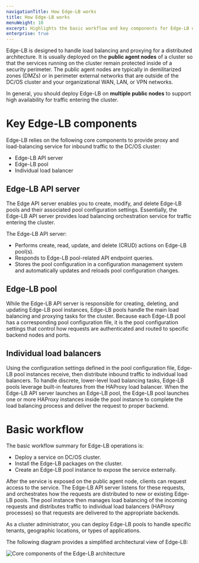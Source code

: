 ```yaml
---
navigationTitle: How Edge-LB works
title: How Edge-LB works
menuWeight: 10
excerpt: Highlights the basic workflow and key components for Edge-LB operations
enterprise: true
---
```


Edge-LB is designed to handle load balancing and proxying for a distributed architecture.
It is usually deployed on the **public agent nodes** of a cluster so that the services running on the cluster remain protected inside of a security perimeter. The public agent nodes are typically in demilitarized zones (DMZs) or in perimeter external networks that are outside of the DC/OS cluster and your organizational WAN, LAN, or VPN networks.

In general, you should deploy Edge-LB on **multiple public nodes** to support high availability for traffic entering the cluster.

# Key Edge-LB components
Edge-LB relies on the following core components to provide proxy and load-balancing service for inbound traffic to the DC/OS cluster:
- Edge-LB API server
- Edge-LB pool
- Individual load balancer

## Edge-LB API server

The Edge API server enables you to create, modify, and delete Edge-LB pools and their associated pool configuration settings.
Essentially, the Edge-LB API server provides load balancing orchestration service for traffic entering the cluster.

The Edge-LB API server:
- Performs create, read, update, and delete (CRUD) actions on Edge-LB pool(s).
- Responds to Edge-LB pool-related API endpoint queries.
- Stores the pool configuration in a configuration management system and automatically updates and reloads pool configuration changes.

## Edge-LB pool

While the Edge-LB API server is responsible for creating, deleting, and updating Edge-LB pool instances, Edge-LB pools handle the main load balancing and proxying tasks for the cluster.
Because each Edge-LB pool has a corresponding pool configuration file, it is the pool configuration settings that control how requests are authenticated and routed to specific backend nodes and ports.

## Individual load balancers
Using the configuration settings defined in the pool configuration file, Edge-LB pool instances receive, then distribute inbound traffic to individual load balancers. To handle discrete, lower-level load balancing tasks, Edge-LB pools leverage built-in features from the HAProxy load balancer. When the Edge-LB API server launches an Edge-LB pool, the Edge-LB pool launches one or more HAProxy instances inside the pool instance to complete the load balancing process and deliver the request to proper backend.

# Basic workflow
The basic workflow summary for Edge-LB operations is:
- Deploy a service on DC/OS cluster.
- Install the Edge-LB packages on the cluster.
- Create an Edge-LB pool instance to expose the service externally.

After the service is exposed on the public agent node, clients can request access to the service. The Edge-LB API server listens for these requests, and orchestrates how the requests are distributed to new or existing Edge-LB pools. The pool instance then manages load balancing of the incoming requests and distributes traffic to individual load balancers (HAProxy processes) so that requests are delivered to the appropriate backends.

As a cluster administrator, you can deploy Edge-LB pools to handle specific tenants, geographic locations, or types of applications.

The following diagram provides a simplified architectural view of Edge-LB:

<p>
<img src="/mesosphere/dcos/services/edge-lb/1.5/img/Edge-LB-component-arch.png" alt="Core components of the Edge-LB architecture">
</p>
